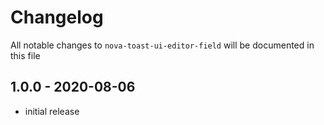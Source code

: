 # Changelog

All notable changes to `nova-toast-ui-editor-field` will be documented in this file

## 1.0.0 - 2020-08-06

- initial release

